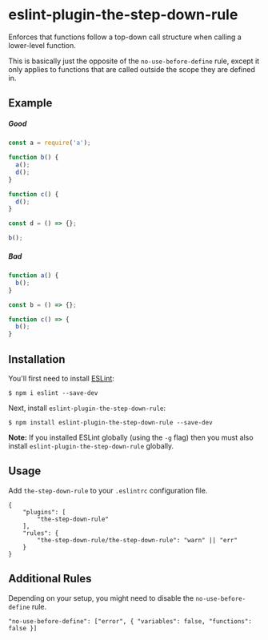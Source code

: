 # eslint-plugin-the-step-down-rule

Enforces that functions follow a top-down call structure when calling a lower-level function.

This is basically just the opposite of the `no-use-before-define` rule, except it only applies to functions that are called outside the scope they are defined in.

## Example

##### Good
```js
const a = require('a');

function b() {
  a();
  d();
}

function c() {
  d();
}

const d = () => {};

b();
```

##### Bad
```js
function a() {
  b();
}

const b = () => {};

function c() => {
  b();
}
```

## Installation

You'll first need to install [ESLint](http://eslint.org):

```
$ npm i eslint --save-dev
```

Next, install `eslint-plugin-the-step-down-rule`:

```
$ npm install eslint-plugin-the-step-down-rule --save-dev
```

**Note:** If you installed ESLint globally (using the `-g` flag) then you must also install `eslint-plugin-the-step-down-rule` globally.

## Usage

Add `the-step-down-rule` to your `.eslintrc` configuration file.
```
{
    "plugins": [
        "the-step-down-rule"
    ],
    "rules": {
        "the-step-down-rule/the-step-down-rule": "warn" || "err"
    }
}
```

## Additional Rules

Depending on your setup, you might need to disable the `no-use-before-define` rule.
```
"no-use-before-define": ["error", { "variables": false, "functions": false }]
```
